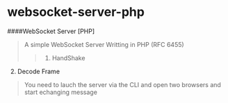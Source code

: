 websocket-server-php
====================

####WebSocket Server [PHP]

>A simple WebSocket Server Writting in PHP (RFC 6455)
>>1. HandShake<br>
2. Decode Frame

>You need to lauch the server via the CLI and open two browsers and start echanging message
